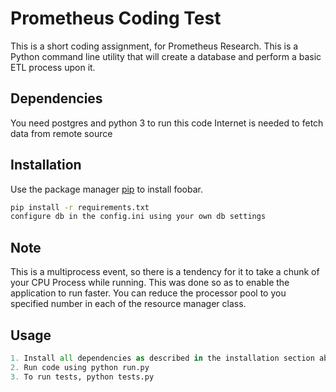 # Prometheus Coding Test

This is a short coding assignment, for Prometheus Research. This is a Python command line utility that will create a database and perform a basic ETL process upon it.


## Dependencies

You need postgres and python 3 to run this code
Internet is needed to fetch data from remote source


## Installation

Use the package manager [pip](https://pip.pypa.io/en/stable/) to install foobar.

```bash
pip install -r requirements.txt
configure db in the config.ini using your own db settings
```
## Note
This is a multiprocess event, so there is a tendency for it to take a chunk of your CPU Process while running. 
This was done so as to enable the application to run faster. You can reduce the processor pool to you specified number 
in each of the resource manager class.

## Usage

```python
1. Install all dependencies as described in the installation section above
2. Run code using python run.py
3. To run tests, python tests.py




